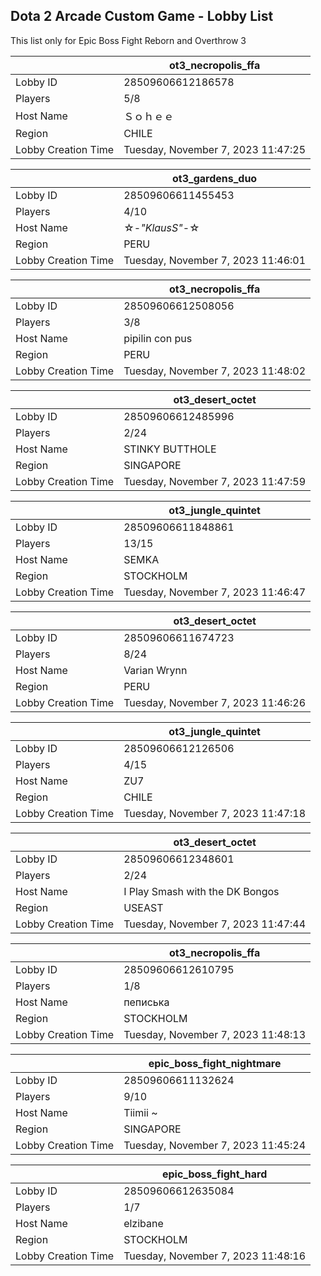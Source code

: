 ## Dota 2 Arcade Custom Game - Lobby List

This list only for Epic Boss Fight Reborn and Overthrow 3

|  | ot3_necropolis_ffa |
| ------ | ------ |
| Lobby ID | 28509606612186578 |
| Players | 5/8 |
| Host Name | Ｓｏｈｅｅ |
| Region | CHILE |
| Lobby Creation Time | Tuesday, November 7, 2023 11:47:25 |


|  | ot3_gardens_duo |
| ------ | ------ |
| Lobby ID | 28509606611455453 |
| Players | 4/10 |
| Host Name | ☆-_"KlausS"_-☆ |
| Region | PERU |
| Lobby Creation Time | Tuesday, November 7, 2023 11:46:01 |


|  | ot3_necropolis_ffa |
| ------ | ------ |
| Lobby ID | 28509606612508056 |
| Players | 3/8 |
| Host Name | pipilin con pus |
| Region | PERU |
| Lobby Creation Time | Tuesday, November 7, 2023 11:48:02 |


|  | ot3_desert_octet |
| ------ | ------ |
| Lobby ID | 28509606612485996 |
| Players | 2/24 |
| Host Name | STINKY BUTTHOLE |
| Region | SINGAPORE |
| Lobby Creation Time | Tuesday, November 7, 2023 11:47:59 |


|  | ot3_jungle_quintet |
| ------ | ------ |
| Lobby ID | 28509606611848861 |
| Players | 13/15 |
| Host Name | SEMKA |
| Region | STOCKHOLM |
| Lobby Creation Time | Tuesday, November 7, 2023 11:46:47 |


|  | ot3_desert_octet |
| ------ | ------ |
| Lobby ID | 28509606611674723 |
| Players | 8/24 |
| Host Name | Varian Wrynn |
| Region | PERU |
| Lobby Creation Time | Tuesday, November 7, 2023 11:46:26 |


|  | ot3_jungle_quintet |
| ------ | ------ |
| Lobby ID | 28509606612126506 |
| Players | 4/15 |
| Host Name | ZU7 |
| Region | CHILE |
| Lobby Creation Time | Tuesday, November 7, 2023 11:47:18 |


|  | ot3_desert_octet |
| ------ | ------ |
| Lobby ID | 28509606612348601 |
| Players | 2/24 |
| Host Name | I Play Smash with the DK Bongos |
| Region | USEAST |
| Lobby Creation Time | Tuesday, November 7, 2023 11:47:44 |


|  | ot3_necropolis_ffa |
| ------ | ------ |
| Lobby ID | 28509606612610795 |
| Players | 1/8 |
| Host Name | пеписька |
| Region | STOCKHOLM |
| Lobby Creation Time | Tuesday, November 7, 2023 11:48:13 |


|  | epic_boss_fight_nightmare |
| ------ | ------ |
| Lobby ID | 28509606611132624 |
| Players | 9/10 |
| Host Name | Tiimii ~ |
| Region | SINGAPORE |
| Lobby Creation Time | Tuesday, November 7, 2023 11:45:24 |


|  | epic_boss_fight_hard |
| ------ | ------ |
| Lobby ID | 28509606612635084 |
| Players | 1/7 |
| Host Name | elzibane |
| Region | STOCKHOLM |
| Lobby Creation Time | Tuesday, November 7, 2023 11:48:16 |


